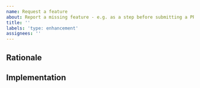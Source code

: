 ```yaml
---
name: Request a feature
about: Report a missing feature - e.g. as a step before submitting a PR
title: ''
labels: 'type: enhancement'
assignees: ''
---
```


## Rationale

<!-- Short, concise description of the proposed feature 
     Why should this feature exist? What are the use-cases? -->

## Implementation

<!-- Do you have ideas regarding the implementation of this feature?
What problems may be addressed by introducing this feature?
Are you willing to implement this feature? -->